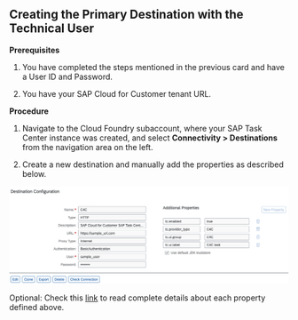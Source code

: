 ## Creating the Primary Destination with the Technical User

**Prerequisites**

1. You have completed the steps mentioned in the previous card and have a User ID and Password.

2. You have your SAP Cloud for Customer tenant URL.


**Procedure**

1.	Navigate to the Cloud Foundry subaccount, where your SAP Task Center instance was created, and select **Connectivity > Destinations** 
    from the navigation area on the left.
    
2.	Create a new destination and manually add the properties as described below. 

![Primary-destination](cloud-for-customer/images/Primary-Dest.png)


Optional: Check this [link](https://help.sap.com/docs/TASK_CENTER/08cbda59b4954e93abb2ec85f1db399d/bb3728b6073c4425b6cadc7b9c7b6b1b.html) to read complete details about each property defined above.

